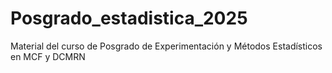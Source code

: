 # Posgrado_estadistica_2025
Material del curso de Posgrado de Experimentación y Métodos Estadísticos en MCF y DCMRN

